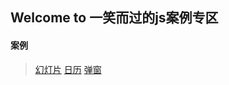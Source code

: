 ## Welcome to 一笑而过的js案例专区
#### 案例
> [幻灯片]( https://forevercz.github.io/jsShow/Slide)
> [日历]( https://forevercz.github.io/jsShow/Calendar)
> [弹窗]( https://forevercz.github.io/jsShow/Pop)